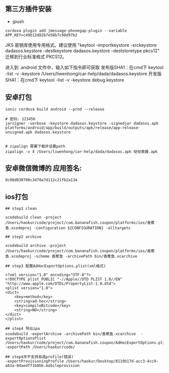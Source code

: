 
## 第三方插件安装
- jpush
```
cordova plugin add jmessage-phonegap-plugin --variable APP_KEY=c49b12d82b7e58b7c98d97b2
```
JKS 密钥库使用专用格式。建议使用 "keytool -importkeystore -srckeystore dadasos.keystore -destkeystore dadasos.keystore -deststoretype pkcs12" 迁移到行业标准格式 PKCS12。

进入到 .android 文件中，输入如下指令即可获取
发布版SHA1：在cmd下  keytool -list -v -keystore /Users/liwenhong/car-help/dada/dadasos.keystore 
开发版SHA1：在cmd下  keytool -list -v -keystore debug.keystore


## 安卓打包
```
ionic cordova build android --prod --release

# 密码: 123456
jarsigner -verbose -keystore dadasos.keystore -signedjar dadasos.apk platforms/android/app/build/outputs/apk/release/app-release-unsigned.apk dadasos.keystore


# zipalign 需要下载并设置path
zipalign -v 4 /Users/liwenhong/car-help/dada/dadasos.apk 哒哒救援.apk

```

## 安卓微信微博的 应用签名: 
```
0c98d830700c3470a7d112c21fb2a134
```

## ios打包
```
## step1 clean

xcodebuild clean -project /Users/haokur/code/project/com.bananafish.coupon/platforms/ios/香蕉鱼.xcodeproj -configuration ${CONFIGURATION} -alltargets

## step2 archive

xcodebuild archive -project /Users/haokur/code/project/com.bananafish.coupon/platforms/ios/香蕉鱼.xcodeproj -scheme 香蕉鱼 -archivePath bin/香蕉鱼.xcarchive

## step3 配置AdHocExportOptions.plist(xml格式)

<?xml version="1.0" encoding="UTF-8"?>
<!DOCTYPE plist PUBLIC "-//Apple//DTD PLIST 1.0//EN" "http://www.apple.com/DTDs/PropertyList-1.0.dtd">
<plist version="1.0">
<dict>
	<key>method</key>
	<string>ad-hoc</string>
	<key>compileBitcode</key>
	<string>NO</string>
</dict>
</plist>

## step4 导出ipa
xcodebuild -exportArchive -archivePath bin/香蕉鱼.xcarchive  -exportOptionsPlist /Users/haokur/code/project/com.bananafish.coupon/AdHocExportOptions.plist -exportPath /Users/haokur/code/ 

## step4并不支持自选profile(错误)
-exportProvisioningProfile /Users/haokur/Desktop/8119b17d-acc3-4cc9-a63a-04aedff1b8bb.mobileprovision

```
